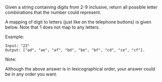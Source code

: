 Given a string containing digits from 2-9 inclusive, 
return all possible letter combinations that the number could represent.

A mapping of digit to letters (just like on the telephone buttons) is given below.
Note that 1 does not map to any letters.

Example:
```
Input: "23"
Output: ["ad", "ae", "af", "bd", "be", "bf", "cd", "ce", "cf"].
```
Note:

Although the above answer is in lexicographical order, your answer could be in any order you want.
